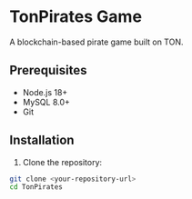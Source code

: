 # TonPirates Game

A blockchain-based pirate game built on TON.

## Prerequisites

- Node.js 18+ 
- MySQL 8.0+
- Git

## Installation

1. Clone the repository:
```bash
git clone <your-repository-url>
cd TonPirates

